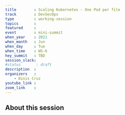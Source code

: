 ```yaml
---
title        : Scaling Kubernetes - One Pod per file
track        : DevSecOps
type         : working-session
topics       :
featured     :
event        : mini-summit
when_year    : 2021
when_month   : Jun
when_day     : Tue
when_time    : WS-6
hey_summit   : TBD
session_slack:
#status       : draft
description  :
organizers   : 
    - Dinis Cruz
youtube_link :
zoom_link    :
---
```


## About this session

